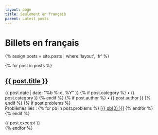 ```yaml
---
layout: page
title: Seulement en français
parent: Latest posts
---
```


# Billets en français

{% assign posts = site.posts | where:'layout', 'fr' %}

{% for post in posts %}
<div class="post">
  <h2>
    <a class="post-link" href="{{ post.url }}">{{ post.title }}</a>
  </h2>
  <p class="post-meta"><time datetime="{{ post.date | date_to_xmlschema }}" itemprop="datePublished">{{ post.date | date: "%b %-d, %Y" }}</time>
    {% if post.category %}
      • <span itemprop="category">{{ post.category }}</span>
    {% endif %}
    {% if post.author %}
      • <span itemprop="author">{{ post.author }}</span>
    {% endif %}
    {% if post.problems %}
    <br>Problèmes liés :
      {% for pb in post.problems %}
        <a href="{{ pb[1] }}">[{{ pb[0] }}]</a>
      {% endfor %}
    {% endif %}
  </p>
  {{ post.excerpt }}
</div>
{% endfor %}

